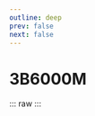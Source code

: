 ```yaml
---
outline: deep
prev: false
next: false
---
```

# 3B6000M

::: raw
<ClientOnly>
    <ChipTables chips="3B6000M" :fields="cpu_fields" />
</ClientOnly>
:::

<script setup>
    import ChipTables from "@/.vitepress/theme/components/ChipTables.vue"
    import cpu_fields from "@/.vitepress/theme/components/fields/cpu_fields.js"
</script>